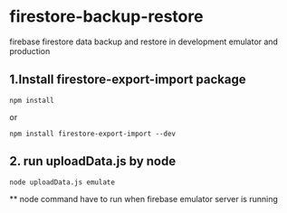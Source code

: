 # firestore-backup-restore
firebase firestore data backup and restore in development emulator and production

## 1.Install  firestore-export-import package
~~~
npm install
~~~
or
~~~
npm install firestore-export-import --dev
~~~

## 2. run uploadData.js by node
~~~
node uploadData.js emulate
~~~

** node command have to run when firebase emulator server is running

